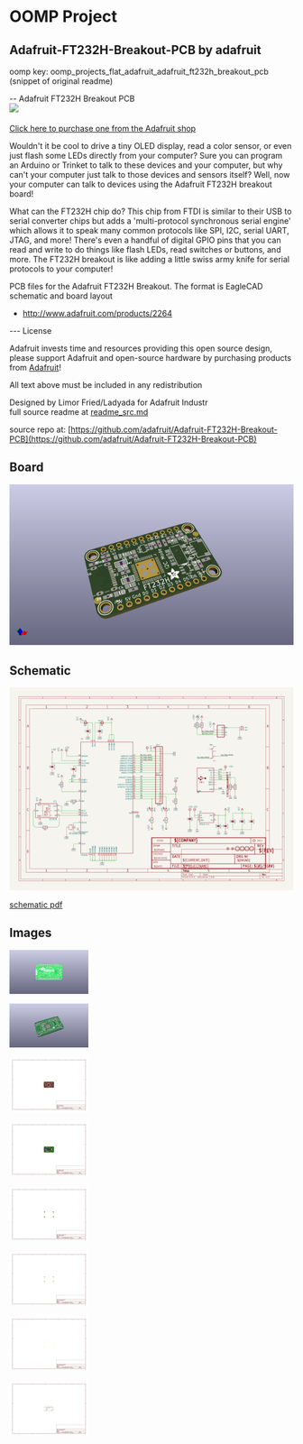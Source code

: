 # OOMP Project  
## Adafruit-FT232H-Breakout-PCB  by adafruit  
  
oomp key: oomp_projects_flat_adafruit_adafruit_ft232h_breakout_pcb  
(snippet of original readme)  
  
-- Adafruit FT232H Breakout PCB  
<a href="http://www.adafruit.com/products/2264"><img src="assets/image.jpg?raw=true" width="500px"><br/>  
Click here to purchase one from the Adafruit shop</a>  
  
Wouldn't it be cool to drive a tiny OLED display, read a color sensor, or even just flash some LEDs directly from your computer?  Sure you can program an Arduino or Trinket to talk to these devices and your computer, but why can't your computer just talk to those devices and sensors itself?  Well, now your computer can talk to devices using the Adafruit FT232H breakout board!  
  
What can the FT232H chip do?  This chip from FTDI is similar to their USB to serial converter chips but adds a 'multi-protocol synchronous serial engine' which allows it to speak many common protocols like SPI, I2C, serial UART, JTAG, and more!  There's even a handful of digital GPIO pins that you can read and write to do things like flash LEDs, read switches or buttons, and more.  The FT232H breakout is like adding a little swiss army knife for serial protocols to your computer!  
  
PCB files for the Adafruit FT232H Breakout. The format is EagleCAD schematic and board layout  
- http://www.adafruit.com/products/2264  
  
--- License  
  
Adafruit invests time and resources providing this open source design, please support Adafruit and open-source hardware by purchasing products from [Adafruit](https://www.adafruit.com)!  
  
All text above must be included in any redistribution  
  
Designed by Limor Fried/Ladyada for Adafruit Industr  
  full source readme at [readme_src.md](readme_src.md)  
  
source repo at: [https://github.com/adafruit/Adafruit-FT232H-Breakout-PCB](https://github.com/adafruit/Adafruit-FT232H-Breakout-PCB)  
## Board  
  
[![working_3d.png](working_3d_600.png)](working_3d.png)  
## Schematic  
  
[![working_schematic.png](working_schematic_600.png)](working_schematic.png)  
  
[schematic pdf](working_schematic.pdf)  
## Images  
  
[![working_3D_bottom.png](working_3D_bottom_140.png)](working_3D_bottom.png)  
  
[![working_3D_top.png](working_3D_top_140.png)](working_3D_top.png)  
  
[![working_assembly_page_01.png](working_assembly_page_01_140.png)](working_assembly_page_01.png)  
  
[![working_assembly_page_02.png](working_assembly_page_02_140.png)](working_assembly_page_02.png)  
  
[![working_assembly_page_03.png](working_assembly_page_03_140.png)](working_assembly_page_03.png)  
  
[![working_assembly_page_04.png](working_assembly_page_04_140.png)](working_assembly_page_04.png)  
  
[![working_assembly_page_05.png](working_assembly_page_05_140.png)](working_assembly_page_05.png)  
  
[![working_assembly_page_06.png](working_assembly_page_06_140.png)](working_assembly_page_06.png)  
